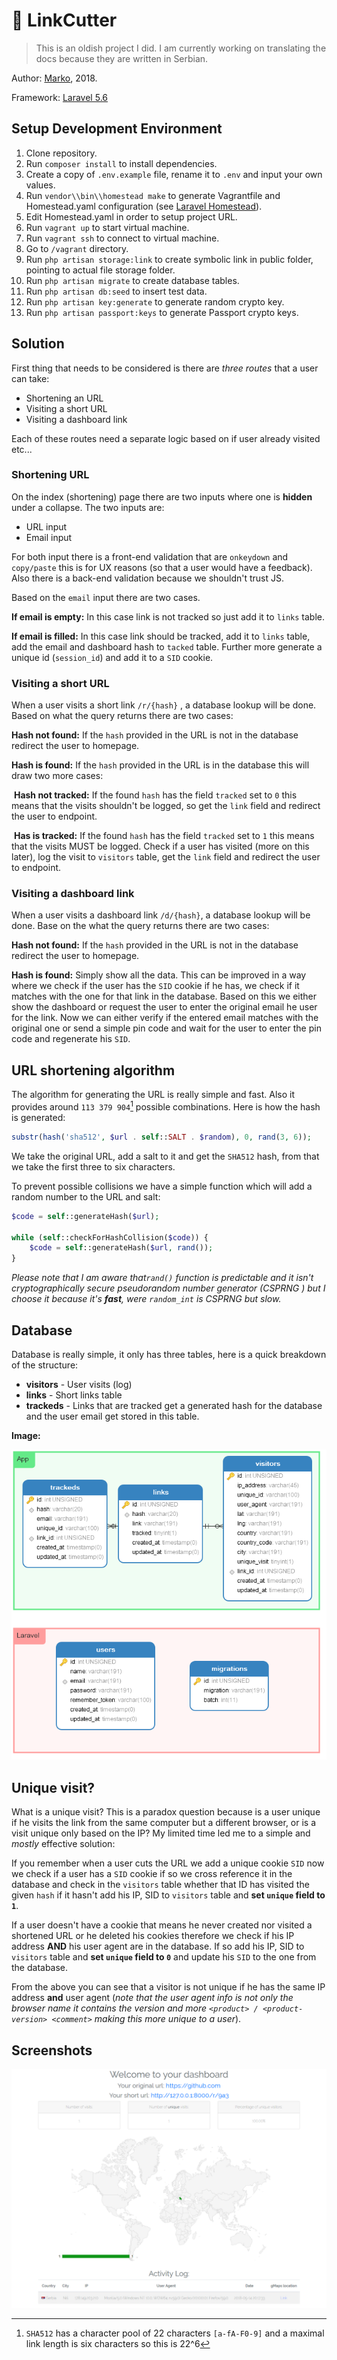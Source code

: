 # 🚧 LinkCutter

> This is an oldish project I did. I am currently working on translating the docs because they are written in Serbian.

Author: [Marko](https://ilic.ninja), 2018.

Framework: [Laravel 5.6](https://laravel.com/docs/5.6)

## Setup Development Environment

1. Clone repository.
2. Run `composer install` to install dependencies.
3. Create a copy of `.env.example` file, rename it to `.env` and input your own values.
4. Run `vendor\\bin\\homestead make` to generate Vagrantfile and Homestead.yaml configuration
    (see [Laravel Homestead](https://laravel.com/docs/5.6/homestead)).
5. Edit Homestead.yaml in order to setup project URL.
6. Run `vagrant up` to start virtual machine.
7. Run `vagrant ssh` to connect to virtual machine.
8. Go to `/vagrant` directory.
9. Run `php artisan storage:link` to create symbolic link in public folder, pointing to actual file storage folder.
10. Run `php artisan migrate` to create database tables.
11. Run `php artisan db:seed` to insert test data.
12. Run `php artisan key:generate` to generate random crypto key.
13. Run `php artisan passport:keys` to generate Passport crypto keys.

## Solution

First thing that needs to be considered is there are *three routes* that a user can take:

* Shortening an URL
* Visiting a short URL
* Visiting a dashboard link

Each of these routes need a separate logic based on if user already visited etc...

### Shortening URL

On the index (shortening) page there are two inputs where one is **hidden** under a collapse. The two inputs are:

* URL input
* Email input

For both input there is a front-end validation that are `onkeydown` and `copy/paste` this is for UX reasons (so that a user would have a feedback). Also there is a back-end validation because we shouldn't trust JS.

Based on the `email` input there are two cases.

**If email is empty:** In this case link is not tracked so just add it to `links` table.

**If email is filled:** In this case link should be tracked, add it to `links` table, add the email and dashboard hash to `tacked` table. Further more generate a unique id (`session_id`) and add it to a `SID` cookie.

### Visiting a short URL

When a user visits a short link `/r/{hash}` , a database lookup will be done. Based on what the query returns there are two cases:

**Hash not found:** If the `hash` provided in the URL is not in the database redirect the user to homepage.

**Hash is found:** If the `hash` provided in the URL is in the database this will draw two more cases:

​		**Hash not tracked:** If the found `hash` has the field `tracked` set to `0` this means that the visits shouldn't be logged, so get the `link` field and redirect the user to endpoint.

​		**Has is tracked:** If the found `hash` has the field `tracked` set to `1` this means that the visits MUST be logged. Check if a user has visited (more on this later), log the visit to `visitors` table, get the `link` field and redirect the user to endpoint.

### Visiting a dashboard link

When a user visits a dashboard link `/d/{hash}`, a database lookup will be done. Base on the what the query returns there are two cases:

**Hash not found:** If the `hash` provided in the URL is not in the database redirect the user to homepage.

**Hash is found:** Simply show all the data. This can be improved in a way where we check if the user has the `SID` cookie if he has, we check if it matches with the one for that link in the database. Based on this we either show the dashboard or request the user to enter the original email he user for the link. Now we can either verify if the entered email matches with the original one or send a simple pin code and wait for the user to enter the pin code and regenerate his `SID`.

## URL shortening algorithm

The algorithm for generating the URL is really simple and fast. Also it provides around `113 379 904`[^1] possible combinations. Here is how the hash is generated:

```php
substr(hash('sha512', $url . self::SALT . $random), 0, rand(3, 6));
```

We take the original URL, add a salt to it and get the `SHA512` hash, from that we take the first three to six characters.

To prevent possible collisions we have a simple function which will add a random number to the URL and salt:

```php
$code = self::generateHash($url);

while (self::checkForHashCollision($code)) {
	$code = self::generateHash($url, rand());
}
```

 *Please note that I am aware that`rand()` function is predictable and it isn't cryptographically secure pseudorandom number generator (CSPRNG ) but I choose it because it's **fast**, were `random_int` is CSPRNG but slow.*

## Database

Database is really simple, it only has three tables, here is a quick breakdown of the structure:

* **visitors** - User visits (log)
* **links** - Short links table
* **trackeds** - Links that are tracked get a generated hash for the database and the user email get stored in this table.

**Image:**

![db](model.png)

## Unique visit?

What is a unique visit? This is a paradox question because is a user unique if he visits the link from the same computer but a different browser, or is a visit unique only based on the IP? My limited time led me to a simple and *mostly* effective solution:

If you remember when a user cuts the URL  we add a unique cookie `SID` now we check if a user has a `SID` cookie if so we cross reference it in the database and check in the `visitors` table whether that ID has visited the given `hash` if it hasn't add his IP, SID to `visitors` table and **set `unique` field to `1`**.

If a user doesn't have a cookie that means he never created nor visited a shortened URL or he deleted his cookies therefore we check if his IP address **AND** his user agent are in the database. If so add his IP, SID to `visitors` table and **set `unique` field to `0`** and update his `SID` to the one from the database.

From the above you can see that a visitor is not unique if he has the same IP address **and** user agent (*note that the user agent info is not only the browser name it contains the version and more `<product> / <product-version> <comment>` making this more unique to a user*).

## Screenshots 

![dashboard](screenshot.png)


[^1]: `SHA512` has a character pool of 22  characters `[a-fA-F0-9]` and a maximal link length is six  characters so this is 22^6
